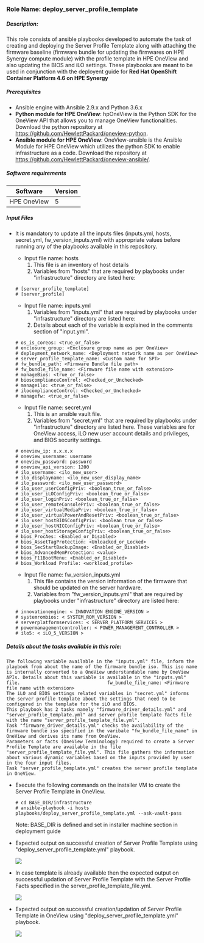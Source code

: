 ### Role Name: deploy_server_profile_template

##### Description: 
This role consists of ansible playbooks developed to automate the task of creating and deploying the Server Profile Template along with attaching the firmware baseline (firmware bundle for updating the firmwares on HPE Synergy compute module) with the profile template in HPE OneView and also updating the BIOS and iLO settings. These playbooks are meant to be used in conjunction with the deployent guide for **Red Hat OpenShift Container Platform 4.6 on HPE Synergy**

##### Prerequisites
- Ansible engine with Ansible 2.9.x and Python  3.6.x
- **Python module for HPE OneView**: hpOneView is the Python SDK for the OneView API that allows you to manage OneView functionalities. Download the python repository at https://github.com/HewlettPackard/oneview-python.
- **Ansible module for HPE OneView**: OneView-ansible is the Ansible Module for HPE OneView which utilizes the python SDK to enable infrastructure as a code. Download the repository at https://github.com/HewlettPackard/oneview-ansible/.

##### Software requirements 
| Software | Version |
|--|--|
| HPE OneView	| 5 |

##### Input Files
- It is mandatory to update all the inputs  files (inputs.yml, hosts, secret.yml, fw_version_inputs.yml) with appropriate values before running any of the playbooks available in this repository.
	- Input file name: hosts
		1. This file is an inventory of host details
		2. Variables from "hosts" that are required by playbooks under "infrastructure" directory are listed here:
    ```
    # [server_profile_template]
    # [server_profile]
    ```
	- Input file name: inputs.yml
		1. Variables from "inputs.yml" that are required by playbooks under "infrastructure" directory are listed here:
		2. Details about each of the variable is explained in the comments section of "input.yml".
    ```
    # os_is_coreos: <true_or_false>
	# enclosure_group: <Enclosure group name as per OneView> 
    # deployment_network_name: <Deployment network name as per OneView>
    # server_profile_template_name: <Custom name for SPT>
    # fw_bundle_path: <Firmware Bundle file path>
    # fw_bundle_file_name: <Firmware file name with extension>
	# manageBios: <true_or_false>
	# bioscomplianceControl: <Checked_or_Unchecked>
	# manageilo: <true_or_false>
	# ilocomplianceControl: <Checked_or_Unchecked>
	# managefw: <true_or_false>
    ```
	- Input file name: secret.yml
		1. This is an ansible vault file.
		2. Variables from "secret.yml" that are required by playbooks under "infrastructure" directory are listed here. These variables are for OneView access, iLO new user account details and privileges, and BIOS security settings.
		
    ```
    # oneview_ip: x.x.x.x 
    # oneview_username: username
    # oneview_password: password
    # oneview_api_version: 1200
	# ilo_username: <ilo_new_user>
	# ilo_displayname: <ilo_new_user_display_name>
	# ilo_password: <ilo_new_user_password>
	# ilo_user_userConfigPriv: <boolean_true_or_false>
	# ilo_user_iLOConfigPriv: <boolean_true_or_false>
	# ilo_user_loginPriv: <boolean_true_or_false>
	# ilo_user_remoteConsolePriv: <boolean_true_or_false>
	# ilo_user_virtualMediaPriv: <boolean_true_or_false>
	# ilo_user_virtualPowerAndResetPriv: <boolean_true_or_false>
	# ilo_user_hostBIOSConfigPriv: <boolean_true_or_false>
	# ilo_user_hostNICConfigPriv: <boolean_true_or_false>
	# ilo_user_hostStorageConfigPriv: <boolean_true_or_false>
	# bios_ProcAes: <Enabled_or_Disabled>
	# bios_AssetTagProtection: <Unloacked_or_Locked>
	# bios_SecStartBackupImage: <Enabled_or_Disabled>
	# bios_AdvancedMemProtection: <value>
	# bios_F11BootMenu: <Enabled_or_Disabled>
	# bios_Workload Profile: <workload_profile>
    ```
   
    - Input file name: fw_version_inputs.yml
		1. This file contains the version information of the firmware that should be updated on the server hardware.
		2. Variables from "fw_version_inputs.yml" that are required by playbooks under "infrastructure" directory are listed here:
    ```
    # innovationengine: < INNOVATION_ENGINE_VERSION >
    # systemrombios: < SYSTEM_ROM_VERSION >
    # serverplatformservices: < SERVER_PLATFORM_SERVICES >
    # powermanagementcontroller: < POWER_MANAGEMENT_CONTROLLER >
    # ilo5: < iLO_5_VERSION >
    ```

##### Details about the tasks available in this role: 
```
The following variable available in the "inputs.yml" file, inform the playbook from about the name of the firmware bundle iso. This iso name is internally converted to a OneView understandable name by OneView APIs. Details about this variable is available in the "inputs.yml" file.                                fw_bundle_file_name: <Firmware file name with extension>
The iLO and BIOS settings related variables in "secret.yml" informs the server profile template about the settings that need to be configured in the template for the iLO and BIOS.
This playbook has 2 tasks namely "firmware_driver_details.yml" and "server_profile_template.yml" and server profile template facts file with the name "server_profile_template_file.yml".
Task "firmware_driver_details.yml" checks the availability of the firmware bundle iso specified in the varibale "fw_bundle_file_name" in OneView and derives its name from OneView.
Parameters or facts (OneView Terminology) required to create a Server Profile Template are available in the file "server_profile_template_file.yml". This file gathers the information about various dynamic variables based on the inputs provided by user in the four input files.
Task "server_profile_template.yml" creates the server profile template in OneView.
```

- Execute the following commands on the installer VM to create the Server Profile Template in OneView.
    ```
    # cd BASE_DIR/infrastructure
    # ansible-playbook -i hosts playbooks/deploy_server_profile_template.yml --ask-vault-pass
    ```
	Note: BASE_DIR is defined and set in installer machine section in deployment guide
- Expected output on successful creation of Server Profile Template using "deploy_server_profile_template.yml" playbook.

  ![](./media/3-role-srv-profile-template-Create.JPG)

- In case template is already available then the expected output on successful updation of Server Profile Template with the Server Profile Facts specified in the server_profile_template_file.yml.

  ![](./media/4-role-srv-profile-template_update.JPG)

- Expected output on successful creation/updation of Server Profile Template in OneView using "deploy_server_profile_template.yml" playbook.

  ![](./media/5-role-srv-profile-template_OneVeiw.JPG)